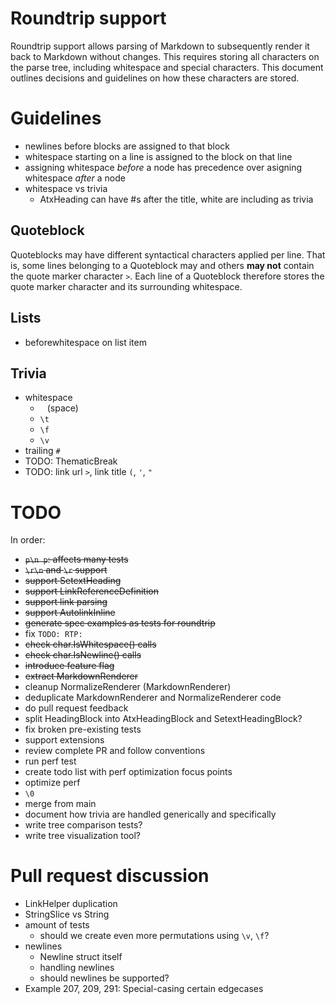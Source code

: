 # Roundtrip support
Roundtrip support allows parsing of Markdown to subsequently render it back to Markdown without changes. This requires storing all characters on the parse tree, including whitespace and special characters. This document outlines decisions and guidelines on how these characters are stored.

# Guidelines
- newlines before blocks are assigned to that block
- whitespace starting on a line is assigned to the block on that line
- assigning whitespace *before* a node has precedence over asigning whitespace *after* a node
- whitespace vs trivia
  - AtxHeading can have #s after the title, white are including as trivia

## Quoteblock
Quoteblocks may have different syntactical characters applied per line. That is, some lines belonging to a Quoteblock may and others **may not** contain the quote marker character `>`. Each line of a Quoteblock therefore stores the quote marker character and its surrounding whitespace.

## Lists
- beforewhitespace on list item

## Trivia
- whitespace
  - ` ` (space)
  - `\t`
  - `\f`
  - `\v`
- trailing `#`
- TODO: ThematicBreak
- TODO: link url `>`, link title `(`, `'`, `"`

# TODO
In order:
- ~~`p\n p`: affects many tests~~
- ~~`\r\n` and `\r` support~~
- ~~support SetextHeading~~
- ~~support LinkReferenceDefinition~~
- ~~support link parsing~~
- ~~support AutolinkInline~~
- ~~generate spec examples as tests for roundtrip~~
- fix `TODO: RTP: `
- ~~check char.IsWhitespace() calls~~
- ~~check char.IsNewline() calls~~
- ~~introduce feature flag~~
- ~~extract MarkdownRenderer~~
- cleanup NormalizeRenderer (MarkdownRenderer)
- deduplicate MarkdownRenderer and NormalizeRenderer code
- do pull request feedback
- split HeadingBlock into AtxHeadingBlock and SetextHeadingBlock?
- fix broken pre-existing tests
- support extensions
- review complete PR and follow conventions
- run perf test
- create todo list with perf optimization focus points
- optimize perf
- `\0`
- merge from main
- document how trivia are handled generically and specifically
- write tree comparison tests?
- write tree visualization tool?

# Pull request discussion
- LinkHelper duplication
- StringSlice vs String
- amount of tests
  - should we create even more permutations using `\v`, `\f`?
- newlines
  - Newline struct itself
  - handling newlines
  - should newlines be supported?
- Example 207, 209, 291: Special-casing certain edgecases